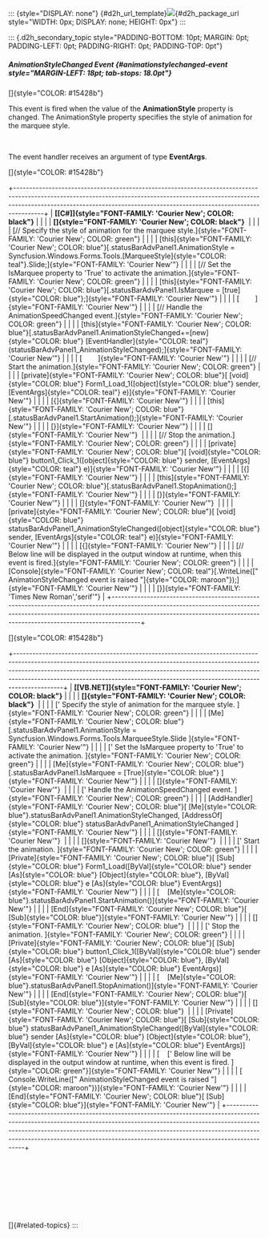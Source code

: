 ::: {style="DISPLAY: none"}
[](ms-xhelp:///?Id=d2h_url_template){#d2h_url_template}![](!package_url!){#d2h_package_url style="WIDTH: 0px; DISPLAY: none; HEIGHT: 0px"}
:::

::: {.d2h_secondary_topic style="PADDING-BOTTOM: 10pt; MARGIN: 0pt; PADDING-LEFT: 0pt; PADDING-RIGHT: 0pt; PADDING-TOP: 0pt"}
##### AnimationStyleChanged Event {#animationstylechanged-event style="MARGIN-LEFT: 18pt; tab-stops: 18.0pt"}

[]{style="COLOR: #15428b"} 

This event is fired when the value of the **AnimationStyle** property is changed. The AnimationStyle property specifies the style of animation for the marquee style.

 

The event handler receives an argument of type **EventArgs**.

[]{style="COLOR: #15428b"} 

+---------------------------------------------------------------------------------------------------------------------------------------------------------------------------------------------------------------------------------------------------+
| **[\[C#\]]{style="FONT-FAMILY: 'Courier New'; COLOR: black"}**                                                                                                                                                                                    |
|                                                                                                                                                                                                                                                   |
| **[]{style="FONT-FAMILY: 'Courier New'; COLOR: black"}**                                                                                                                                                                                          |
|                                                                                                                                                                                                                                                   |
| [// Specify the style of animation for the marquee style.]{style="FONT-FAMILY: 'Courier New'; COLOR: green"}                                                                                                                                      |
|                                                                                                                                                                                                                                                   |
| [this]{style="FONT-FAMILY: 'Courier New'; COLOR: blue"}[.statusBarAdvPanel1.AnimationStyle = Syncfusion.Windows.Forms.Tools.[MarqueeStyle]{style="COLOR: teal"}.Slide;]{style="FONT-FAMILY: 'Courier New'"}                                       |
|                                                                                                                                                                                                                                                   |
| [// Set the IsMarquee property to \'True\' to activate the animation.]{style="FONT-FAMILY: 'Courier New'; COLOR: green"}                                                                                                                          |
|                                                                                                                                                                                                                                                   |
| [this]{style="FONT-FAMILY: 'Courier New'; COLOR: blue"}[.statusBarAdvPanel1.IsMarquee = [true]{style="COLOR: blue"};]{style="FONT-FAMILY: 'Courier New'"}                                                                                         |
|                                                                                                                                                                                                                                                   |
| [        ]{style="FONT-FAMILY: 'Courier New'"}                                                                                                                                                                                                    |
|                                                                                                                                                                                                                                                   |
| [// Handle the AnimationSpeedChanged event.]{style="FONT-FAMILY: 'Courier New'; COLOR: green"}                                                                                                                                                    |
|                                                                                                                                                                                                                                                   |
| [this]{style="FONT-FAMILY: 'Courier New'; COLOR: blue"}[.statusBarAdvPanel1.AnimationStyleChanged+=[new]{style="COLOR: blue"} [EventHandler]{style="COLOR: teal"}(statusBarAdvPanel1_AnimationStyleChanged);]{style="FONT-FAMILY: 'Courier New'"} |
|                                                                                                                                                                                                                                                   |
| [        ]{style="FONT-FAMILY: 'Courier New'"}                                                                                                                                                                                                    |
|                                                                                                                                                                                                                                                   |
| [// Start the animation.]{style="FONT-FAMILY: 'Courier New'; COLOR: green"}                                                                                                                                                                       |
|                                                                                                                                                                                                                                                   |
| [private]{style="FONT-FAMILY: 'Courier New'; COLOR: blue"}[ [void]{style="COLOR: blue"} Form1_Load_1([object]{style="COLOR: blue"} sender, [EventArgs]{style="COLOR: teal"} e)]{style="FONT-FAMILY: 'Courier New'"}                               |
|                                                                                                                                                                                                                                                   |
| [{]{style="FONT-FAMILY: 'Courier New'"}                                                                                                                                                                                                           |
|                                                                                                                                                                                                                                                   |
| [this]{style="FONT-FAMILY: 'Courier New'; COLOR: blue"}[.statusBarAdvPanel1.StartAnimation();]{style="FONT-FAMILY: 'Courier New'"}                                                                                                                |
|                                                                                                                                                                                                                                                   |
| [}]{style="FONT-FAMILY: 'Courier New'"}                                                                                                                                                                                                           |
|                                                                                                                                                                                                                                                   |
| []{style="FONT-FAMILY: 'Courier New'"}                                                                                                                                                                                                            |
|                                                                                                                                                                                                                                                   |
| [// Stop the animation.]{style="FONT-FAMILY: 'Courier New'; COLOR: green"}                                                                                                                                                                        |
|                                                                                                                                                                                                                                                   |
| [private]{style="FONT-FAMILY: 'Courier New'; COLOR: blue"}[ [void]{style="COLOR: blue"} button1_Click_1([object]{style="COLOR: blue"} sender, [EventArgs]{style="COLOR: teal"} e)]{style="FONT-FAMILY: 'Courier New'"}                            |
|                                                                                                                                                                                                                                                   |
| [{]{style="FONT-FAMILY: 'Courier New'"}                                                                                                                                                                                                           |
|                                                                                                                                                                                                                                                   |
| [this]{style="FONT-FAMILY: 'Courier New'; COLOR: blue"}[.statusBarAdvPanel1.StopAnimation();]{style="FONT-FAMILY: 'Courier New'"}                                                                                                                 |
|                                                                                                                                                                                                                                                   |
| [}]{style="FONT-FAMILY: 'Courier New'"}                                                                                                                                                                                                           |
|                                                                                                                                                                                                                                                   |
| []{style="FONT-FAMILY: 'Courier New'"}                                                                                                                                                                                                            |
|                                                                                                                                                                                                                                                   |
| [private]{style="FONT-FAMILY: 'Courier New'; COLOR: blue"}[ [void]{style="COLOR: blue"} statusBarAdvPanel1_AnimationStyleChanged([object]{style="COLOR: blue"} sender, [EventArgs]{style="COLOR: teal"} e)]{style="FONT-FAMILY: 'Courier New'"}   |
|                                                                                                                                                                                                                                                   |
| [{]{style="FONT-FAMILY: 'Courier New'"}                                                                                                                                                                                                           |
|                                                                                                                                                                                                                                                   |
| [// Below line will be displayed in the output window at runtime, when this event is fired.]{style="FONT-FAMILY: 'Courier New'; COLOR: green"}                                                                                                    |
|                                                                                                                                                                                                                                                   |
| [Console]{style="FONT-FAMILY: 'Courier New'; COLOR: teal"}[.WriteLine([\" AnimationStyleChanged event is raised \"]{style="COLOR: maroon"});]{style="FONT-FAMILY: 'Courier New'"}                                                                 |
|                                                                                                                                                                                                                                                   |
| [}]{style="FONT-FAMILY: 'Times New Roman','serif'"}                                                                                                                                                                                               |
+---------------------------------------------------------------------------------------------------------------------------------------------------------------------------------------------------------------------------------------------------+

[]{style="COLOR: #15428b"} 

+---------------------------------------------------------------------------------------------------------------------------------------------------------------------------------------------------------------------------------------------------------------------------------------------------------------------------------------+
| **[\[VB.NET\]]{style="FONT-FAMILY: 'Courier New'; COLOR: black"}**                                                                                                                                                                                                                                                                    |
|                                                                                                                                                                                                                                                                                                                                       |
| **[]{style="FONT-FAMILY: 'Courier New'; COLOR: black"}**                                                                                                                                                                                                                                                                              |
|                                                                                                                                                                                                                                                                                                                                       |
| [\' Specify the style of animation for the marquee style. ]{style="FONT-FAMILY: 'Courier New'; COLOR: green"}                                                                                                                                                                                                                         |
|                                                                                                                                                                                                                                                                                                                                       |
| [Me]{style="FONT-FAMILY: 'Courier New'; COLOR: blue"}[.statusBarAdvPanel1.AnimationStyle = Syncfusion.Windows.Forms.Tools.MarqueeStyle.Slide ]{style="FONT-FAMILY: 'Courier New'"}                                                                                                                                                    |
|                                                                                                                                                                                                                                                                                                                                       |
| [\' Set the IsMarquee property to \'True\' to activate the animation. ]{style="FONT-FAMILY: 'Courier New'; COLOR: green"}                                                                                                                                                                                                             |
|                                                                                                                                                                                                                                                                                                                                       |
| [Me]{style="FONT-FAMILY: 'Courier New'; COLOR: blue"}[.statusBarAdvPanel1.IsMarquee = [True]{style="COLOR: blue"} ]{style="FONT-FAMILY: 'Courier New'"}                                                                                                                                                                               |
|                                                                                                                                                                                                                                                                                                                                       |
| []{style="FONT-FAMILY: 'Courier New'"}                                                                                                                                                                                                                                                                                                |
|                                                                                                                                                                                                                                                                                                                                       |
| [\' Handle the AnimationSpeedChanged event. ]{style="FONT-FAMILY: 'Courier New'; COLOR: green"}                                                                                                                                                                                                                                       |
|                                                                                                                                                                                                                                                                                                                                       |
| [AddHandler]{style="FONT-FAMILY: 'Courier New'; COLOR: blue"}[ [Me]{style="COLOR: blue"}.statusBarAdvPanel1.AnimationStyleChanged, [AddressOf]{style="COLOR: blue"} statusBarAdvPanel1_AnimationStyleChanged ]{style="FONT-FAMILY: 'Courier New'"}                                                                                    |
|                                                                                                                                                                                                                                                                                                                                       |
| []{style="FONT-FAMILY: 'Courier New'"}                                                                                                                                                                                                                                                                                                |
|                                                                                                                                                                                                                                                                                                                                       |
| []{style="FONT-FAMILY: 'Courier New'"}                                                                                                                                                                                                                                                                                                |
|                                                                                                                                                                                                                                                                                                                                       |
| [\' Start the animation. ]{style="FONT-FAMILY: 'Courier New'; COLOR: green"}                                                                                                                                                                                                                                                          |
|                                                                                                                                                                                                                                                                                                                                       |
| [Private]{style="FONT-FAMILY: 'Courier New'; COLOR: blue"}[ [Sub]{style="COLOR: blue"} Form1_Load([ByVal]{style="COLOR: blue"} sender [As]{style="COLOR: blue"} [Object]{style="COLOR: blue"}, [ByVal]{style="COLOR: blue"} e [As]{style="COLOR: blue"} EventArgs)]{style="FONT-FAMILY: 'Courier New'"}                               |
|                                                                                                                                                                                                                                                                                                                                       |
| [    [Me]{style="COLOR: blue"}.statusBarAdvPanel1.StartAnimation()]{style="FONT-FAMILY: 'Courier New'"}                                                                                                                                                                                                                               |
|                                                                                                                                                                                                                                                                                                                                       |
| [End]{style="FONT-FAMILY: 'Courier New'; COLOR: blue"}[ [Sub]{style="COLOR: blue"}]{style="FONT-FAMILY: 'Courier New'"}                                                                                                                                                                                                               |
|                                                                                                                                                                                                                                                                                                                                       |
| []{style="FONT-FAMILY: 'Courier New'; COLOR: blue"}                                                                                                                                                                                                                                                                                   |
|                                                                                                                                                                                                                                                                                                                                       |
| [\' Stop the animation. ]{style="FONT-FAMILY: 'Courier New'; COLOR: green"}                                                                                                                                                                                                                                                           |
|                                                                                                                                                                                                                                                                                                                                       |
| [Private]{style="FONT-FAMILY: 'Courier New'; COLOR: blue"}[ [Sub]{style="COLOR: blue"} button1_Click_1([ByVal]{style="COLOR: blue"} sender [As]{style="COLOR: blue"} [Object]{style="COLOR: blue"}, [ByVal]{style="COLOR: blue"} e [As]{style="COLOR: blue"} EventArgs)]{style="FONT-FAMILY: 'Courier New'"}                          |
|                                                                                                                                                                                                                                                                                                                                       |
| [    [Me]{style="COLOR: blue"}.statusBarAdvPanel1.StopAnimation()]{style="FONT-FAMILY: 'Courier New'"}                                                                                                                                                                                                                                |
|                                                                                                                                                                                                                                                                                                                                       |
| [End]{style="FONT-FAMILY: 'Courier New'; COLOR: blue"}[ [Sub]{style="COLOR: blue"}]{style="FONT-FAMILY: 'Courier New'"}                                                                                                                                                                                                               |
|                                                                                                                                                                                                                                                                                                                                       |
| []{style="FONT-FAMILY: 'Courier New'; COLOR: blue"}                                                                                                                                                                                                                                                                                   |
|                                                                                                                                                                                                                                                                                                                                       |
| [Private]{style="FONT-FAMILY: 'Courier New'; COLOR: blue"}[ [Sub]{style="COLOR: blue"} statusBarAdvPanel1_AnimationStyleChanged([ByVal]{style="COLOR: blue"} sender [As]{style="COLOR: blue"} [Object]{style="COLOR: blue"}, [ByVal]{style="COLOR: blue"} e [As]{style="COLOR: blue"} EventArgs)]{style="FONT-FAMILY: 'Courier New'"} |
|                                                                                                                                                                                                                                                                                                                                       |
| [    [\' Below line will be displayed in the output window at runtime, when this event is fired. ]{style="COLOR: green"}]{style="FONT-FAMILY: 'Courier New'"}                                                                                                                                                                         |
|                                                                                                                                                                                                                                                                                                                                       |
| [    Console.WriteLine([\" AnimationStyleChanged event is raised \"]{style="COLOR: maroon"})]{style="FONT-FAMILY: 'Courier New'"}                                                                                                                                                                                                     |
|                                                                                                                                                                                                                                                                                                                                       |
| [End]{style="FONT-FAMILY: 'Courier New'; COLOR: blue"}[ [Sub]{style="COLOR: blue"}]{style="FONT-FAMILY: 'Courier New'"}                                                                                                                                                                                                               |
+---------------------------------------------------------------------------------------------------------------------------------------------------------------------------------------------------------------------------------------------------------------------------------------------------------------------------------------+

 

 

 

 

[]{#related-topics}
:::
